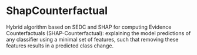 # ShapCounterfactual
Hybrid algorithm based on SEDC and SHAP for computing Evidence Counterfactuals (SHAP-Counterfactual): explaining the model predictions of any classifier using a minimal set of features, such that removing these features results in a predicted class change. 
